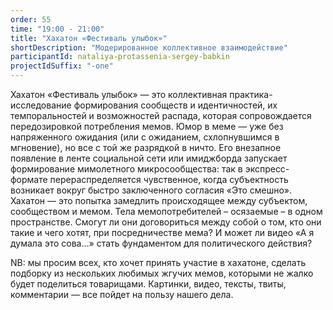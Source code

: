 ```yaml
---
order: 55
time: "19:00 - 21:00"
title: "Хахатон «Фестиваль улыбок»"
shortDescription: "Модерированное коллективное взаимодействие"
participantId: nataliya-protassenia-sergey-babkin
projectIdSuffix: "-one"
---
```


Хахатон «Фестиваль улыбок» — это коллективная практика-исследование формирования сообществ и идентичностей, их темпоральностей и возможностей распада, которая сопровождается передозировкой потребления мемов. Юмор в меме — уже без напряженного ожидания (или с ожиданием, схлопнувшимся в мгновение), но все с той же разрядкой в ничто. Его внезапное появление в ленте социальной сети или имиджборда запускает формирование мимолетного микросообщества: так в экспресс-формате перераспределяется чувственное, когда субъектность возникает вокруг быстро заключенного согласия «Это смешно». Хахатон — это попытка замедлить происходящее между субъектом, сообществом и мемом. Тела мемопотребителей – осязаемые – в одном пространстве. Смогут ли они договориться между собой о том, кто они такие и чего хотят, при посредничестве мема? И может ли видео «А я думала это сова…» стать фундаментом для политического действия?

NB: мы просим всех, кто хочет принять участие в хахатоне, сделать подборку из нескольких любимых жгучих мемов, которыми не жалко будет поделиться товарищами. Картинки, видео, тексты, твиты, комментарии — все пойдет на пользу нашего дела.

